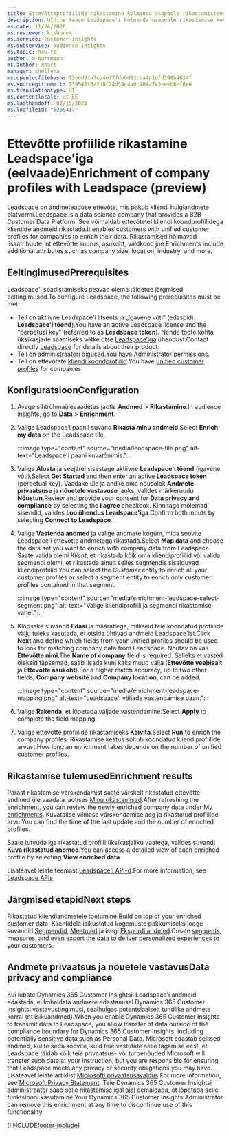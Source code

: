 ```yaml
---
title: Ettevõtteprofiilide rikastamine kolmanda osapoole rikastamisteenusega Leadspace'ilt
description: Üldine teave Leadspace'i kolmanda osapoole rikastamise kohta.
ms.date: 11/24/2020
ms.reviewer: kishorem
ms.service: customer-insights
ms.subservice: audience-insights
ms.topic: how-to
author: m-hartmann
ms.author: mhart
manager: shellyha
ms.openlocfilehash: 12eed91a7ca4ef7fde0d53cca4a1dfd398b4634f
ms.sourcegitcommit: 139548f8a2d0f24d54c4a6c404a743eeeb8ef8e0
ms.translationtype: HT
ms.contentlocale: et-EE
ms.lasthandoff: 02/15/2021
ms.locfileid: "5269417"
---
```

# <a name="enrichment-of-company-profiles-with-leadspace-preview"></a><span data-ttu-id="330a4-103">Ettevõtte profiilide rikastamine Leadspace'iga (eelvaade)</span><span class="sxs-lookup"><span data-stu-id="330a4-103">Enrichment of company profiles with Leadspace (preview)</span></span>

<span data-ttu-id="330a4-104">Leadspace on andmeteaduse ettevõte, mis pakub kliendi hulgiandmete platvormi.</span><span class="sxs-lookup"><span data-stu-id="330a4-104">Leadspace is a data science company that provides a B2B Customer Data Platform.</span></span> <span data-ttu-id="330a4-105">See võimaldab ettevõtetel kliendi koondprofiilidega klientide andmeid rikastada.</span><span class="sxs-lookup"><span data-stu-id="330a4-105">It enables customers with unified customer profiles for companies to enrich their data.</span></span> <span data-ttu-id="330a4-106">Rikastamised hõlmavad lisaatribuute, nt ettevõtte suurus, asukoht, valdkond jne.</span><span class="sxs-lookup"><span data-stu-id="330a4-106">Enrichments include additional attributes such as company size, location, industry, and more.</span></span>

## <a name="prerequisites"></a><span data-ttu-id="330a4-107">Eeltingimused</span><span class="sxs-lookup"><span data-stu-id="330a4-107">Prerequisites</span></span>

<span data-ttu-id="330a4-108">Leadspace'i seadistamiseks peavad olema täidetud järgmised eeltingimused.</span><span class="sxs-lookup"><span data-stu-id="330a4-108">To configure Leadspace, the following prerequisites must be met:</span></span>

- <span data-ttu-id="330a4-109">Teil on aktiivne Leadspace'i litsents ja „igavene võti“ (edaspidi **Leadspace'i tõend**).</span><span class="sxs-lookup"><span data-stu-id="330a4-109">You have an active Leadspace license and the “perpetual key” (referred to as **Leadspace token**).</span></span> <span data-ttu-id="330a4-110">Nende toote kohta üksikasjade saamiseks võtke otse [Leadspace’iga](https://www.leadspace.com/products/leadspace-on-demand/) ühendust.</span><span class="sxs-lookup"><span data-stu-id="330a4-110">Contact directly [Leadspace](https://www.leadspace.com/products/leadspace-on-demand/) for details about their product.</span></span>
- <span data-ttu-id="330a4-111">Teil on [administraatori](permissions.md#administrator) õigused.</span><span class="sxs-lookup"><span data-stu-id="330a4-111">You have [Administrator](permissions.md#administrator) permissions.</span></span>
- <span data-ttu-id="330a4-112">Teil on ettevõtete [kliendi koondprofiilid](customer-profiles.md).</span><span class="sxs-lookup"><span data-stu-id="330a4-112">You have [unified customer profiles](customer-profiles.md) for companies.</span></span>

## <a name="configuration"></a><span data-ttu-id="330a4-113">Konfiguratsioon</span><span class="sxs-lookup"><span data-stu-id="330a4-113">Configuration</span></span>

1. <span data-ttu-id="330a4-114">Avage sihtrühmaülevaadetes jaotis **Andmed** > **Rikastamine**.</span><span class="sxs-lookup"><span data-stu-id="330a4-114">In audience insights, go to **Data** > **Enrichment**.</span></span>

1. <span data-ttu-id="330a4-115">Valige Leadspace’i paanil suvand **Rikasta minu andmeid**.</span><span class="sxs-lookup"><span data-stu-id="330a4-115">Select **Enrich my data** on the Leadspace tile.</span></span>

   :::image type="content" source="media/leadspace-tile.png" alt-text="Leadspace'i paani kuvatõmmis.":::

1. <span data-ttu-id="330a4-117">Valige **Alusta** ja seejärel sisestage aktiivne **Leadspace'i tõend** (igavene võti).</span><span class="sxs-lookup"><span data-stu-id="330a4-117">Select **Get Started** and then enter an active **Leadspace token** (perpetual key).</span></span> <span data-ttu-id="330a4-118">Vaadake üle ja andke oma nõusolek **Andmete privaatsuse ja nõuetele vastavuse** jaoks, valides märkeruudu **Nõustun**.</span><span class="sxs-lookup"><span data-stu-id="330a4-118">Review and provide your consent for **Data privacy and compliance** by selecting the **I agree** checkbox.</span></span> <span data-ttu-id="330a4-119">Kinnitage mõlemad sisendid, valides **Loo ühendus Leadspace'iga**.</span><span class="sxs-lookup"><span data-stu-id="330a4-119">Confirm both inputs by selecting **Connect to Leadspace**.</span></span>

1. <span data-ttu-id="330a4-120">Valige **Vastenda andmed** ja valige andmete kogum, mida soovite Leadspace'i ettevõtte andmetega rikastada.</span><span class="sxs-lookup"><span data-stu-id="330a4-120">Select **Map data** and choose the data set you want to enrich with company data from Leadspace.</span></span> <span data-ttu-id="330a4-121">Saate valida olemi *Klient*, et rikastada kõik oma kliendiprofiilid või valida segmendi olemi, et rikastada ainult selles segmendis sisalduvad kliendiprofiilid.</span><span class="sxs-lookup"><span data-stu-id="330a4-121">You can select the *Customer* entity to enrich all your customer profiles or select a segment entity to enrich only customer profiles contained in that segment.</span></span>

   :::image type="content" source="media/enrichment-leadspace-select-segment.png" alt-text="Valige kliendiprofiili ja segmendi rikastamise vahel.":::

1. <span data-ttu-id="330a4-123">Klõpsake suvandit **Edasi** ja määratlege, milliseid teie koondatud profiilide välju tuleks kasutada, et otsida ühtivad andmeid Leadspace'ist.</span><span class="sxs-lookup"><span data-stu-id="330a4-123">Click **Next** and define which fields from your unified profiles should be used to look for matching company data from Leadspace.</span></span> <span data-ttu-id="330a4-124">Nõutav on väli **Ettevõtte nimi**.</span><span class="sxs-lookup"><span data-stu-id="330a4-124">The **Name of company** field is required.</span></span> <span data-ttu-id="330a4-125">Selleks et vasted oleksid täpsemad, saab lisada kuni kaks muud välja (**Ettevõtte veebisait** ja **Ettevõtte asukoht**).</span><span class="sxs-lookup"><span data-stu-id="330a4-125">For a higher match accuracy, up to two other fields, **Company website** and **Company location**, can be added.</span></span>

   :::image type="content" source="media/enrichment-leadspace-mapping.png" alt-text="Leadspace'i väljade vastendamise paan.":::
   
1. <span data-ttu-id="330a4-127">Valige **Rakenda**, et lõpetada väljade vastendamine.</span><span class="sxs-lookup"><span data-stu-id="330a4-127">Select **Apply** to complete the field mapping.</span></span>

1. <span data-ttu-id="330a4-128">Valige ettevõtte profiilide rikastamiseks **Käivita**.</span><span class="sxs-lookup"><span data-stu-id="330a4-128">Select **Run** to enrich the company profiles.</span></span> <span data-ttu-id="330a4-129">Rikastamise kestus sõltub koondatud kliendiprofiilide arvust.</span><span class="sxs-lookup"><span data-stu-id="330a4-129">How long an enrichment takes depends on the number of unified customer profiles.</span></span>

## <a name="enrichment-results"></a><span data-ttu-id="330a4-130">Rikastamise tulemused</span><span class="sxs-lookup"><span data-stu-id="330a4-130">Enrichment results</span></span>

<span data-ttu-id="330a4-131">Pärast rikastamise värskendamist saate värskelt rikastatud ettevõtte andmed üle vaadata jaotises [Minu rikastamised](enrichment-hub.md).</span><span class="sxs-lookup"><span data-stu-id="330a4-131">After refreshing the enrichment, you can review the newly enriched company data under [My enrichments](enrichment-hub.md).</span></span> <span data-ttu-id="330a4-132">Kuvatakse viimase värskendamise aeg ja rikastatud profiilide arvu.</span><span class="sxs-lookup"><span data-stu-id="330a4-132">You can find the time of the last update and the number of enriched profiles.</span></span>

<span data-ttu-id="330a4-133">Saate tutvuda iga rikastatud profiili üksikasjaliku vaatega, valides suvandi **Kuva rikastatud andmed**.</span><span class="sxs-lookup"><span data-stu-id="330a4-133">You can access a detailed view of each enriched profile by selecting **View enriched data**.</span></span>

<span data-ttu-id="330a4-134">Lisateavet leiate teemast [Leadspace'i API-d](https://support.leadspace.com/hc/en-us/sections/201997649-API).</span><span class="sxs-lookup"><span data-stu-id="330a4-134">For more information, see [Leadspace APIs](https://support.leadspace.com/hc/en-us/sections/201997649-API).</span></span>

## <a name="next-steps"></a><span data-ttu-id="330a4-135">Järgmised etapid</span><span class="sxs-lookup"><span data-stu-id="330a4-135">Next steps</span></span>

<span data-ttu-id="330a4-136">Rikastatud kliendiandmetele toetumine.</span><span class="sxs-lookup"><span data-stu-id="330a4-136">Build on top of your enriched customer data.</span></span> <span data-ttu-id="330a4-137">Klientidele isikustatud kogemuste pakkumiseks looge suvandid [Segmendid](segments.md), [Meetmed](measures.md) ja isegi [Ekspordi andmed](export-destinations.md).</span><span class="sxs-lookup"><span data-stu-id="330a4-137">Create [segments](segments.md), [measures](measures.md), and even [export the data](export-destinations.md) to deliver personalized experiences to your customers.</span></span>

## <a name="data-privacy-and-compliance"></a><span data-ttu-id="330a4-138">Andmete privaatsus ja nõuetele vastavus</span><span class="sxs-lookup"><span data-stu-id="330a4-138">Data privacy and compliance</span></span>

<span data-ttu-id="330a4-139">Kui lubate Dynamics 365 Customer Insightsil Leadspace'i andmeid edastada, ei kohaldata andmete edastamisel Dynamics 365 Customer Insightsi vastavustingimusi, sealhulgas potentsiaalselt tundlike andmete korral (nt isikuandmed).</span><span class="sxs-lookup"><span data-stu-id="330a4-139">When you enable Dynamics 365 Customer Insights to transmit data to Leadspace, you allow transfer of data outside of the compliance boundary for Dynamics 365 Customer Insights, including potentially sensitive data such as Personal Data.</span></span> <span data-ttu-id="330a4-140">Microsoft edastab sellised andmed, kui te seda soovite, kuid teie vastutate selle tagamise eest, et Leadspace täidab kõik teie privaatsus- või turbenõuded.</span><span class="sxs-lookup"><span data-stu-id="330a4-140">Microsoft will transfer such data at your instruction, but you are responsible for ensuring that Leadspace meets any privacy or security obligations you may have.</span></span> <span data-ttu-id="330a4-141">Lisateavet leiate artiklist [Microsofti privaatsusavaldus](https://go.microsoft.com/fwlink/?linkid=396732).</span><span class="sxs-lookup"><span data-stu-id="330a4-141">For more information, see [Microsoft Privacy Statement](https://go.microsoft.com/fwlink/?linkid=396732).</span></span>
<span data-ttu-id="330a4-142">Teie Dynamics 365 Customer Insightsi administraator saab selle rikastamise igal ajal eemaldada, et lõpetada selle funktsiooni kasutamine.</span><span class="sxs-lookup"><span data-stu-id="330a4-142">Your Dynamics 365 Customer Insights Administrator can remove this enrichment at any time to discontinue use of this functionality.</span></span>


[!INCLUDE[footer-include](../includes/footer-banner.md)]
